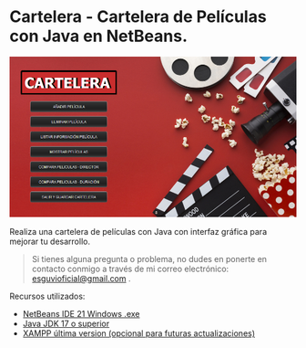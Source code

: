 # Cartelera - Cartelera de Películas con Java en NetBeans.

![Imagen de inicio](./images/cover.png)

Realiza una cartelera de películas con Java con interfaz gráfica para mejorar tu desarrollo.

> Si tienes alguna pregunta o problema, no dudes en ponerte en contacto conmigo a través de mi correo electrónico: esguvioficial@gmail.com .

Recursos utilizados:

-   [NetBeans IDE 21 Windows .exe](https://www.apache.org/dyn/closer.lua/netbeans/netbeans-installers/21/Apache-NetBeans-21-bin-windows-x64.exe)
-   [Java JDK 17 o superior](https://www.oracle.com/es/java/technologies/downloads/#java17)
-   [XAMPP última version (opcional para futuras actualizaciones)](https://www.apachefriends.org/es/download.html)
